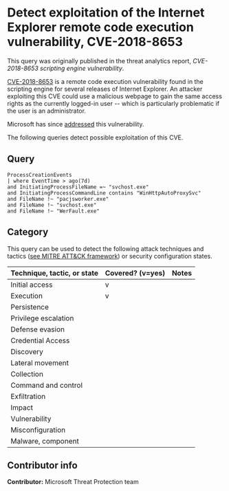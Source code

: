 # Detect exploitation of the Internet Explorer remote code execution vulnerability, CVE-2018-8653

This query was originally published in the threat analytics report, *CVE-2018-8653 scripting engine vulnerability*.

[CVE-2018-8653](https://nvd.nist.gov/vuln/detail/CVE-2018-8653) is a remote code execution vulnerability found in the scripting engine for several releases of Internet Explorer. An attacker exploiting this CVE could use a malicious webpage to gain the same access rights as the currently logged-in user -- which is particularly problematic if the user is an administrator.

Microsoft has since [addressed](https://portal.msrc.microsoft.com/en-US/security-guidance/advisory/CVE-2018-8653) this vulnerability.

The following queries detect possible exploitation of this CVE.

## Query

```Kusto
​ProcessCreationEvents
| where EventTime > ago(7d)
and InitiatingProcessFileName =~ "svchost.exe"
and InitiatingProcessCommandLine contains "WinHttpAutoProxySvc"
and FileName !~ "pacjsworker.exe"
and FileName !~ "svchost.exe"
and FileName !~ "WerFault.exe"
```

## Category

This query can be used to detect the following attack techniques and tactics ([see MITRE ATT&CK framework](https://attack.mitre.org/)) or security configuration states.

| Technique, tactic, or state | Covered? (v=yes) | Notes |
|-|-|-|
| Initial access | v |  |
| Execution | v |  |
| Persistence |  |  |
| Privilege escalation |  |  |
| Defense evasion |  |  |
| Credential Access |  |  |
| Discovery |  |  |
| Lateral movement |  |  |
| Collection |  |  |
| Command and control |  |  |
| Exfiltration |  |  |
| Impact |  |  |
| Vulnerability |  |  |
| Misconfiguration |  |  |
| Malware, component |  |  |

## Contributor info

**Contributor:** Microsoft Threat Protection team
